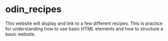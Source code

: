 # odin_recipes
This website will display and link to a few different recipes. This is practice for understanding how to use basic HTML elements and how to structure a basic website. 